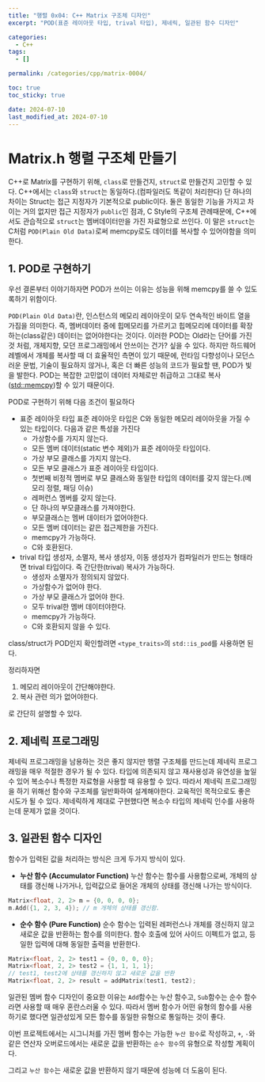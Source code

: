 ```yaml
---
title: "행렬 0x04: C++ Matrix 구조체 디자인"
excerpt: "POD(표준 레이아웃 타입, trival 타입), 제네릭, 일관된 함수 디자인"

categories:
  - C++
tags:
  - []

permalink: /categories/cpp/matrix-0004/

toc: true
toc_sticky: true

date: 2024-07-10
last_modified_at: 2024-07-10
---
```


# Matrix.h 행렬 구조체 만들기
C++로 Matrix를 구현하기 위해, ```class```로 만들건지, ```struct```로 만들건지 고민할 수 있다. C++에서는 ```class```와 ```struct```는 동일하다.(컴파일러도 똑같이 처리한다) 단 하나의 차이는 Struct는 접근 지정자가 기본적으로 public이다. 둘은 동일한 기능을 가지고 차이는 거의 없지만 접근 지정자가 ```public```인 점과, C Style의 구조체 관례때문에, C++에서도 관습적으로 ```struct```는 멤버데이터만을 가진 자료형으로 쓰인다. 이 말은 ```struct```는 C처럼 ```POD(Plain Old Data)```로써 memcpy로도 데이터를 복사할 수 있어야함을 의미한다. 

## 1. POD로 구현하기
우선 결론부터 이야기하자면 POD가 쓰이는 이유는 성능을 위해 memcpy를 쓸 수 있도록하기 위함이다.

```POD(Plain Old Data)```란, 인스턴스의 메모리 레이아웃이 모두 연속적인 바이트 열을 가짐을 의미한다. 즉, 멤버데이터 중에 힙메모리를 가르키고 힙메모리에 데이터를 확장하는(class같은) 데이터는 없어야한다는 것이다. 이러한 POD는 Old라는 단어를 가진 것 처럼, 개체지향, 모던 프로그래밍에서 안쓰이는 건가? 싶을 수 있다. 하지만 하드웨어 레벨에서 개체를 복사할 때 더 효율적인 측면이 있기 때문에, 런타임 다향성이나 모던스러운 문법, 기술이 필요하지 않거나, 혹은 더 빠른 성능의 코드가 필요할 땐, POD가 빛을 발한다. POD는 복잡한 고민없이 데이터 자체로만 취급하고 그대로 복사([std::memcpy](https://en.cppreference.com/w/cpp/string/byte/memcpy))할 수 있기 때문이다.

POD로 구현하기 위해 다음 조건이 필요하다
- 표준 레이아웃 타입
표준 레이아웃 타입은 C와 동일한 메모리 레이아웃을 가질 수 있는 타입이다. 다음과 같은 특성을 가진다
  - 가상함수를 가지지 않는다.
  - 모든 멤버 데이터(static 변수 제외)가 표준 레이아웃 타입이다.
  - 가상 부모 클래스를 가지지 않는다.
  - 모든 부모 클래스가 표준 레이아웃 타입이다.
  - 첫번째 비정적 멤버로 부모 클래스와 동일한 타입의 데이터를 갖지 않는다.(메모리 정렬, 패딩 이슈)
  - 레퍼런스 멤버를 갖지 않는다.
  - 단 하나의 부모클래스를 가져야한다.
  - 부모클래스는 멤버 데이터가 없어야한다.
  - 모든 멤버 데이터는 같은 접근제한을 가진다.
  - memcpy가 가능하다.
  - C와 호환된다.
- trival 타입
생성자, 소멸자, 복사 생성자, 이동 생성자가 컴파일러가 만드는 형태라면 trival 타입이다. 즉 간단한(trival) 복사가 가능하다.
  - 생성자 소멸자가 정의되지 않았다.
  - 가상함수가 없어야 한다.
  - 가상 부모 클래스가 없어야 한다.
  - 모두 trival한 멤버 데이터야한다.
  - memcpy가 가능하다.
  - C와 호환되지 않을 수 있다.

class/struct가 POD인지 확인할려면 ```<type_traits>```의 ```std::is_pod```를 사용하면 된다.

정리하자면
1. 메모리 레이아웃이 간단해야한다.
2. 복사 관련 의가 없어야한다.

로 간단히 설명할 수 있다.

## 2. 제네릭 프로그래밍
제네릭 프로그래밍을 남용하는 것은 좋지 않지만 행렬 구조체를 만드는데 제네릭 프로그래밍을 매우 적절한 경우가 될 수 있다. 타입에 의존되지 않고 재사용성과 유연성을 높일 수 있어 복소수나 특정한 자료형을 사용할 때 유용할 수 있다. 따라서 제네릭 프로그래밍을 하기 위해선 함수와 구조체를 일반화하여 설계해야한다. 교육적인 목적으로도 좋은 시도가 될 수 있다. 제네릭하게 제대로 구현했다면 복소수 타입의 제네릭 인수를 사용하는데 문제가 없을 것이다.

## 3. 일관된 함수 디자인
함수가 입력된 값을 처리하는 방식은 크게 두가지 방식이 있다.

- **누산 함수 (Accumulator Function)**
누산 함수는 함수를 사용함으로써, 개체의 상태를 갱신해 나가거나, 입력값으로 들어온 개체의 상태를 갱신해 나가는 방식이다.
```cpp
Matrix<float, 2, 2> m = {0, 0, 0, 0};
m.Add({1, 2, 3, 4}); // m 개체의 상태를 갱신함.
```

- **순수 함수 (Pure Function)**
순수 함수는 입력된 레퍼런스나 개체를 갱신하지 않고 새로운 값을 반환하는 함수를 의미한다. 함수 호출에 있어 사이드 이펙트가 없고, 등일한 입력에 대해 동일한 출력을 반환한다.
```cpp
Matrix<float, 2, 2> test1 = {0, 0, 0, 0};
Matrix<float, 2, 2> test2 = {1, 1, 1, 1};
// test1, test2에 상태를 갱신하지 않고 새로운 값을 반환
Matrix<float, 2, 2> result = addMatrix(test1, test2);
```

일관된 멤버 함수 디자인이 중요한 이유는 ```Add```함수는 누산 함수고, ```Sub```함수는 순수 함수라면 사용할 때 매우 혼란스러울 수 있다. 따라서 멤버 함수가 어떤 유형의 함수를 사용하기로 했다면 일관성있게 모든 함수를 동일한 유형으로 통일하는 것이 좋다.

이번 프로젝트에서는 시그니처를 가진 멤버 함수는 가능한 ```누산 함수```로 작성하고, ```+```, ```-```와 같은 연산자 오버로드에서는 새로운 값을 반환하는 ```순수 함수```의 유형으로 작성할 계획이다.

그리고 ```누산 함수```는 새로운 값을 반환하지 않기 때문에 성능에 더 도움이 된다.